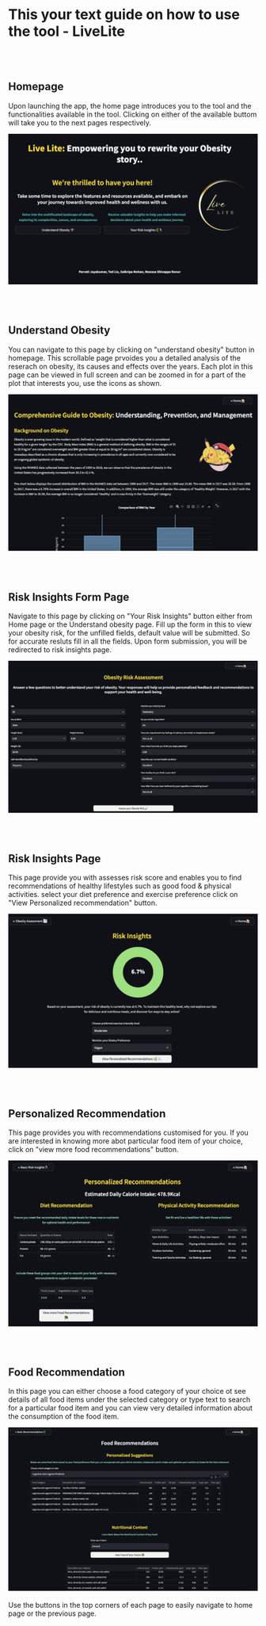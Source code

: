 # This your text guide on how to use the tool - LiveLite

<br> </br>

## Homepage
Upon launching the app, the home page introduces you to the tool and the functionalities available in the tool. Clicking on either of the available buttom will take you to the next pages respectively.

![Homepage](images/homepage.png)

<br> </br>

## Understand Obesity
You can navigate to this page by clicking on "understand obesity" button in homepage. This scrollable page prvoides you a detailed analysis of the reserach on obesity, its causes and effects over the years. Each plot in this page can be viewed in full screen and can be zoomed in for a part of the plot that interests you, use the icons as shown.

![Understand obesity](images/understand_obesity.png)

<br> </br>

## Risk Insights Form Page
Navigate to this page by clicking on "Your Risk Insights" button either from Home page or the Understand obesity page. Fill up the form in this to view your obesity risk, for the unfilled fields, default value will be submitted. So for accurate resluts fill in all the fields. Upon form submission, you will be redirected to risk insights page.

![Risk Insights form](images/risk_form.png)

<br> </br>

## Risk Insights Page
This page provide you with assesses risk score and enables you to find recommendations of healthy lifestyles such as good food & physical activities. select your diet preference and exercise preference click on "View Personalized recommendation" button.

![Risk Score](images/risk_score.png)

<br> </br>

## Personalized Recommendation
This page provides you with recommendations customised for you. If you are interested in knowing more abot particular food item of your choice, click on "view  more food recommendations" button.

![Recommendation](images/recommendation.png)

<br> </br>

## Food Recommendation
In this page you can either choose a food category of your choice ot see details of all food items under the selected category or type text to search for a particular food item and you can view very detailed information about the consumption of the food item.

![Food recommendation](images/food_recommendation.png)
<br> </br>
Use the buttons in the top corners of each page to easily navigate to home page or the previous page.
